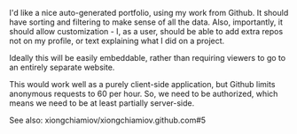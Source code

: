 I'd like a nice auto-generated portfolio, using my work from Github.  It should
have sorting and filtering to make sense of all the data.  Also, importantly,
it should allow customization - I, as a user, should be able to add extra repos
not on my profile, or text explaining what I did on a project.

Ideally this will be easily embeddable, rather than requiring viewers to go to
an entirely separate website.

This would work well as a purely client-side application, but Github limits
anonymous requests to 60 per hour.  So, we need to be authorized, which means
we need to be at least partially server-side.

See also: xiongchiamiov/xiongchiamiov.github.com#5


